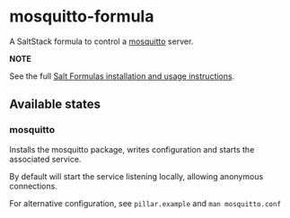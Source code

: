 # mosquitto-formula

A SaltStack formula to control a [mosquitto](https://mosquitto.org) server.

**NOTE**

See the full [Salt Formulas installation and usage instructions](https://docs.saltstack.com/en/latest/topics/development/conventions/formulas.html).


## Available states

### **mosquitto**

Installs the mosquitto package, writes configuration and starts the associated service.

By default will start the service listening locally, allowing anonymous connections.

For alternative configuration, see `pillar.example` and `man mosquitto.conf`



